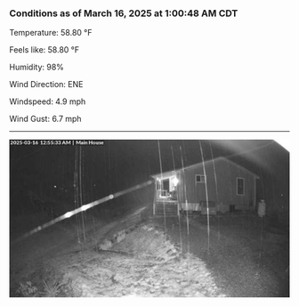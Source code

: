 ### Conditions as of March 16, 2025 at 1:00:48 AM CDT 

Temperature: 58.80 &deg;F

Feels like: 58.80 &deg;F

Humidity: 98%

Wind Direction: ENE

Windspeed: 4.9 mph

Wind Gust: 6.7 mph

---

<img src="./images/latest.jpeg"/>

